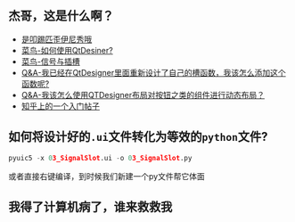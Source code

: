 ## 杰哥，这是什么啊？
- [是叩踢匹歪伊尼秀哦](https://www.w3schools.cn/pyqt5/pyqt5_hello_world.html)
- [菜鸟-如何使用QtDesiner?](https://www.w3schools.cn/pyqt5/pyqt5_using_qt_designer.html)
- [菜鸟-信号与插槽](https://www.w3schools.cn/pyqt5/pyqt5_signals_and_slots.html)
- [Q&A-我已经在QtDesigner里面重新设计了自己的槽函数，我该怎么添加这个函数呢?](https://blog.csdn.net/zhaochongsi/article/details/108642031)
- [Q&A-我该怎么使用QTDesigner布局对按钮之类的组件进行动态布局？](https://blog.csdn.net/weixin_44120025/article/details/116376969)
- [知乎上的一个入门帖子](https://zhuanlan.zhihu.com/p/269273821)
## 如何将设计好的`.ui`文件转化为等效的`python`文件?

```python
pyuic5 -x 03_SignalSlot.ui -o 03_SignalSlot.py
```
或者直接右键编译，到时候我们新建一个py文件帮它体面
## 我得了计算机病了，谁来救救我